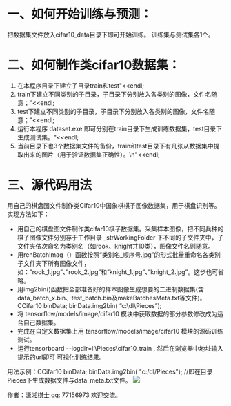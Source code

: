 # 一、如何开始训练与预测：
把数据集文件放入cifar10_data目录下即可开始训练。 训练集与测试集各1个。

# 二、如何制作类cifar10数据集：
1. 在本程序目录下建立子目录train和test"<<endl;
2. train下建立不同类别的子目录，子目录下分别放入各类别的图像，文件名随意；"<<endl;
3. test下建立不同类别的子目录，子目录下分别放入各类别的图像，文件名随意；"<<endl;
4. 运行本程序 dataset.exe 即可分别在train目录下生成训练数据集，test目录下生成测试集。"<<endl;
4. 当前目录下也3个数据集文件的备份，train和test目录下有几张从数据集中提取出来的图片（用于验证数据集正确性）。\n"<<endl;

# 三、源代码用法
用自己的棋盘图文件制作类Cifar10中国象棋棋子图像数据集，用于棋盘识别等。实现方法如下：
* 用自己的棋盘图文件制作类cifar10棋子数据集。采集样本图像，把不同兵种的棋子图像文件分别存于工作目录 _strWorkingFolder 下不同的子文件夹中，子文件夹依次命名为类别名（如rook、knight共10类），图像文件名则随意。
* 用renBatchImag（）函数按照“类别名_顺序号.jpg”的形式批量重命名各类别子文件夹下所有图像文件，如：”rook_1.jpg”、”rook_2.jpg”和”knight_1.jpg”、”knight_2.jpg”。这步也可省略。
* 用img2bin()函数把全部准备好的样本图像生成想要的二进制数据集(含data_batch_x.bin、test_batch.bin及makeBatchesMeta.txt等文件)。 CCifar10 binData; binData.img2bin( “c:\\dl\\Pieces”);
* 将 tensorflow/models/image/cifar10 模块中获取数据的部分参数修改成为适合自己数据集。
* 完成在自定义数据集上用 tensorflow/models/image/cifar10 模块的源码训练测试。
* 运行tensorboard --logdir=l:\Pieces\cifar10_train , 然后在浏览器中地址输入提示的url即可 可视化训练结果。

用法示例：CCifar10 binData;	binData.img2bin( "c:/dl/Pieces"); //即在目录Pieces下生成数据文件与data_meta.txt文件。
![](http://www.liujh168.com/wp-content/uploads/2018/03/Match-X0Y0F0.004400.jpg)

作者：[潇湘棋士](www.liujh168.com) qq: 77156973 欢迎交流。

